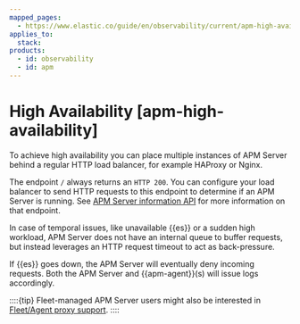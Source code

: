 ```yaml
---
mapped_pages:
  - https://www.elastic.co/guide/en/observability/current/apm-high-availability.html
applies_to:
  stack:
products:
  - id: observability
  - id: apm
---
```


# High Availability [apm-high-availability]

To achieve high availability you can place multiple instances of APM Server behind a regular HTTP load balancer, for example HAProxy or Nginx.

The endpoint `/` always returns an `HTTP 200`. You can configure your load balancer to send HTTP requests to this endpoint to determine if an APM Server is running. See [APM Server information API](/solutions/observability/apm/apm-server-information-api.md) for more information on that endpoint.

In case of temporal issues, like unavailable {{es}} or a sudden high workload, APM Server does not have an internal queue to buffer requests, but instead leverages an HTTP request timeout to act as back-pressure.

If {{es}} goes down, the APM Server will eventually deny incoming requests. Both the APM Server and {{apm-agent}}(s) will issue logs accordingly.

::::{tip}
Fleet-managed APM Server users might also be interested in [Fleet/Agent proxy support](/reference/fleet/fleet-agent-proxy-support.md).
::::

